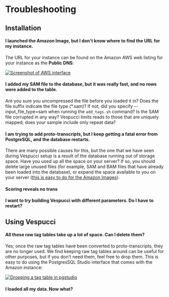 # Troubleshooting

## Installation

#### I launched the Amazon Image, but I don't know where to find the URL for my instance.

The URL for your instance can be found on the Amazon AWS web listing for your instance as the **Public DNS**:

<a href="/documentation/images/finding_AWS_URL_large.png" target="_blank"><img alt="Screenshot of AWS interface" src="/images/finding_AWS_URL.png" /></a>

#### I added my SAM file to the database, but it was really fast, and no rows were added to the table.

Are you sure you uncompressed the file before you loaded it in? Does the file suffix indicate the file type (*.sam)? If not, did you specify --input_file_type=sam when running the `add_tags.sh` command? Is the SAM file corrupted in any way? Vespucci limits reads to those that are uniquely mapped; does your sample include only repeat data?

#### I am trying to add proto-transcripts, but I keep getting a fatal error from PostgreSQL, and the database restarts.

There are many possible causes for this, but the one that we have seen during Vespucci setup is a result of the database running out of storage space. Have you used up all the space on your server? If so, you should delete large unused files (for example, SAM and BAM files that have already been loaded into the database), or expand the space available to you on your server (<a href="http://docs.aws.amazon.com/AWSEC2/latest/UserGuide/ebs-expand-volume.html" target="_blank">this is easy to do for the Amazon Images</a>).

#### Scoring reveals no trans

#### I want to try building Vespucci with different parameters. Do I have to restart?


## Using Vespucci

#### All these raw tag tables take up a lot of space. Can I delete them?

Yes; once the raw tag tables have been converted to proto-transcripts, they are no longer used. We find keeping raw tag tables around can be useful for other purposes, but if you don't need them, feel free to drop them. This is easy to do using the PostgresSQL Studio interface that comes with the Amazon instance:

<a href="/documentation/images/drop_table_large.png" target="_blank"><img alt="Dropping a tag table in pgstudio" src="/images/drop_table.png" /></a>


#### I loaded all my data. Now what?